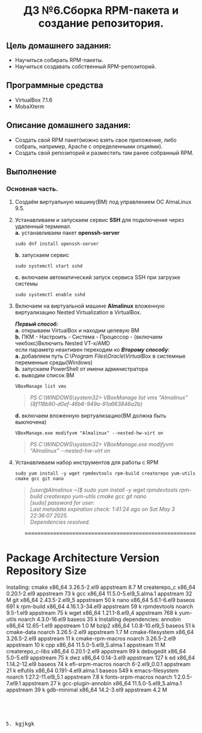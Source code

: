 <h1 align="center">ДЗ №6.Сборка RPM-пакета и создание репозитория.</h1>

## Цель домашнего задания:
+ Научиться собирать RPM-пакеты.
+ Научиться создавать собственный RPM-репозиторий.
## Программные средства
+ VirtualBox 7.1.6
+ MobaXterm
## Описание домашнего задания:
   + Создать свой RPM пакет(можно взять свое приложение, либо собрать, например, Apache с определенными опциями).
   + Создать свой репозиторий и разместить там ранее собранный RPM.

## Выполнение
### Основная часть. 
1. Создаём виртуальную машину(ВМ) под управлением ОС AlmaLinux 9.5.
2. Устанавливаем и запускаем сервис **SSH** для подключения через удаленный терминал.      
   **a.** устанавливаем пакет **openssh-server**    
   ```
   sudo dnf install openssh-server
   ```
   **b.** запускаем сервис   
   ```
   sudo systemctl start sshd
   ```
   **c.** включаем автоматический запуск сервиса SSH при загрузке системы   
   ```
   sudo systemctl enable sshd
   ```
3. Включаем на виртуальной машине **Almalinux** вложенную виртуализацию Nested Virtualization в VirtualBox.    

   ***Первый способ:***    
   **a.** открываем VirtualBox и находим целевую ВМ    
   **b.** ПКМ - Настроить - Система - Процессор - (включаем чекбокс)Включить Nested VT-x/AMD   
   если параметр неактивен переходим ко ***Второму способу***:    
   **a.** добавляем путь *C:\Program Files\Oracle\VirtualBox* в системные переменные среды(Windows)    
   **b.** запускаем PowerShell от имени администратора    
   **с.** выводим список ВМ    
      ```
      VBoxManage list vms
      ```
      >*PS C:\WINDOWS\system32> VBoxManage list vms
      "Almalinux" {8f118b90-d0ef-46b6-949a-91a663846a2b}*   
      
   **d.** включаем вложенную виртуализацию(ВМ должна быть выключена)    
      ```
      VBoxManage.exe modifyvm "Almalinux" --nested-hw-virt on
      ```
      >*PS C:\WINDOWS\system32> VBoxManage.exe modifyvm "Almalinux" --nested-hw-virt on*

4. Устанавливаем набор инструментов для работы с RPM
   ```
   sudo yum install -y wget rpmdevtools rpm-build createrepo yum-utils cmake gcc git nano
   ```
   >*[user@Almalinux ~]$ sudo yum install -y wget rpmdevtools rpm-build createrepo yum-utils cmake gcc git nano   
[sudo] password for user:   
Last metadata expiration check: 1:41:24 ago on Sat May  3 22:36:07 2025.   
Dependencies resolved.*   
   <pre>
      =================================================================================================================================
 Package                              Architecture         Version                                 Repository               Size
=================================================================================================================================
Installing:
 cmake                                x86_64               3.26.5-2.el9                            appstream               8.7 M
 createrepo_c                         x86_64               0.20.1-2.el9                            appstream                73 k
 gcc                                  x86_64               11.5.0-5.el9_5.alma.1                   appstream                32 M
 git                                  x86_64               2.43.5-2.el9_5                          appstream                50 k
 nano                                 x86_64               5.6.1-6.el9                             baseos                  691 k
 rpm-build                            x86_64               4.16.1.3-34.el9                         appstream                59 k
 rpmdevtools                          noarch               9.5-1.el9                               appstream                75 k
 wget                                 x86_64               1.21.1-8.el9_4                          appstream               768 k
 yum-utils                            noarch               4.3.0-16.el9                            baseos                   35 k
Installing dependencies:
 annobin                              x86_64               12.65-1.el9                             appstream               1.0 M
 bzip2                                x86_64               1.0.8-10.el9_5                          baseos                   51 k
 cmake-data                           noarch               3.26.5-2.el9                            appstream               1.7 M
 cmake-filesystem                     x86_64               3.26.5-2.el9                            appstream                11 k
 cmake-rpm-macros                     noarch               3.26.5-2.el9                            appstream                10 k
 cpp                                  x86_64               11.5.0-5.el9_5.alma.1                   appstream                11 M
 createrepo_c-libs                    x86_64               0.20.1-2.el9                            appstream                99 k
 debugedit                            x86_64               5.0-5.el9                               appstream                75 k
 dwz                                  x86_64               0.14-3.el9                              appstream               127 k
 ed                                   x86_64               1.14.2-12.el9                           baseos                   74 k
 efi-srpm-macros                      noarch               6-2.el9_0.0.1                           appstream                21 k
 elfutils                             x86_64               0.191-4.el9.alma.1                      baseos                  549 k
 emacs-filesystem                     noarch               1:27.2-11.el9_5.1                       appstream               7.8 k
 fonts-srpm-macros                    noarch               1:2.0.5-7.el9.1                         appstream                27 k
 gcc-plugin-annobin                   x86_64               11.5.0-5.el9_5.alma.1                   appstream                39 k
 gdb-minimal                          x86_64               14.2-3.el9                              appstream               4.2 M
   <pre/>



5. kgjkgk
